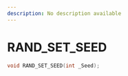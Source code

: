 ```yaml
---
description: No description available 
---
```


# RAND_SET_SEED

```cpp
void RAND_SET_SEED(int _Seed);
```